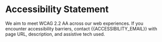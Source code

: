 # Accessibility Statement

We aim to meet WCAG 2.2 AA across our web experiences. If you encounter accessibility barriers, contact {{ACCESSIBILITY_EMAIL}} with page URL, description, and assistive tech used.
